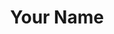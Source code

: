 ---
title: Your Name
description: A great human
background: "images/bg.jpg"
logo: "https://upload.wikimedia.org/wikipedia/commons/8/8e/Font_Awesome_5_regular_gem.svg"
---